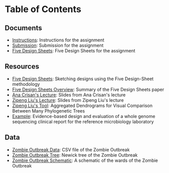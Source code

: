 # Table of Contents

## Documents
* [Instructions](case06_hw03_instructions.md): Instructions for the assignment
* [Submission](case06_hw03_submission.pdf): Submission for the assignment
* [Five Design Sheets](case06_hw03_FDS.pdf): Five Design Sheets for the assignment

## Resources
* [Five Design Sheets](Five_DesignSheets.pdf): Sketching designs using the Five Design-Sheet methodology
* [Five Design Sheets Overview](Five_DesignSheets_Overview.pdf): Summary of the Five Design Sheets paper
* [Ana Crisan's Lecture](Slides_AnaCrisan.pdf): Slides from Ana Crisan's lecture
* [Zipeng Liu's Lecture](Slides_ZipengLiu.pdf): Slides from Zipeng Liu's lecture
* [Zipeng Liu's Tool](http://www.cs.ubc.ca/labs/imager/tr/2019/adview/): Aggregated Dendrograms for Visual Comparison Between Many Phylogenetic Trees
* [Example](https://peerj.com/articles/4218/): Evidence-based design and evaluation of a whole genome sequencing clinical report for the reference microbiology laboratory

## Data
* [Zombie Outbreak Data](data/zombieOutbreak.csv): CSV file of the Zombie Outbreak
* [Zombie Outbreak Tree](data/zombieOutbreak_tree.nwk): Newick tree of the Zombie Outbreak
* [Zombie Outbreak Schematic](data/zombieOutbreak_image.jpg): A schematic of the wards of the Zombie Outbreak
